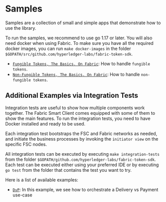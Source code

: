 # Samples

Samples are a collection of small and simple apps that demonstrate how to use the library.

To run the samples, we recommend to use go 1.17 or later. You will also need docker when using Fabric.
To make sure you have all the required docker images, you can run `make docker-images` in the
folder `$GOPATH/src/github.com/hyperledger-labs/fabric-token-sdk`.

- [`Fungible Tokens, The Basics. On Fabric`](./fungible//README.md): How to handle `fungible tokens`.
- [`Non-Fungible Tokens, The Basics. On Fabric`](./nft//README.md): How to handle `non-fungible tokens`.

## Additional Examples via Integration Tests

Integration tests are useful to show how multiple components work together.
The Fabric Smart Client comes equipped with some of them to show the main features.
To run the integration tests, you need to have Docker installed and ready to be used.

Each integration test bootstraps the FSC and Fabric networks as needed, and initiate the
business processes by invoking the `initiator view` on the specific FSC nodes.

All integration tests can be executed by executing `make integration-tests`
from the folder `$GOPATH/github.com/hyperledger-labs/fabric-token-sdk`.
Each test can be executed either using your preferred IDE or by executing `go test` from
the folder that contains the test you want to try.

Here is a list of available examples:

- [`DvP`](../integration/token/dvp/README.md): In this example, we see how to orchestrate a Delivery vs Payment use-case


